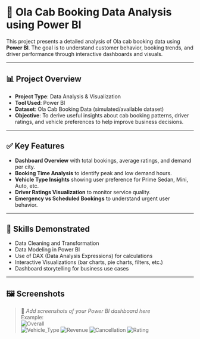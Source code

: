 # 🚖 Ola Cab Booking Data Analysis using Power BI

This project presents a detailed analysis of Ola cab booking data using **Power BI**. The goal is to understand customer behavior, booking trends, and driver performance through interactive dashboards and visuals.

---

## 📊 Project Overview

- **Project Type**: Data Analysis & Visualization  
- **Tool Used**: Power BI  
- **Dataset**: Ola Cab Booking Data (simulated/available dataset)  
- **Objective**: To derive useful insights about cab booking patterns, driver ratings, and vehicle preferences to help improve business decisions.

---

## ✅ Key Features

- **Dashboard Overview** with total bookings, average ratings, and demand per city.
- **Booking Time Analysis** to identify peak and low demand hours.
- **Vehicle Type Insights** showing user preference for Prime Sedan, Mini, Auto, etc.
- **Driver Ratings Visualization** to monitor service quality.
- **Emergency vs Scheduled Bookings** to understand urgent user behavior.

---

## 🧠 Skills Demonstrated

- Data Cleaning and Transformation  
- Data Modeling in Power BI  
- Use of DAX (Data Analysis Expressions) for calculations  
- Interactive Visualizations (bar charts, pie charts, filters, etc.)  
- Dashboard storytelling for business use cases

---

## 🖼️ Screenshots

> 📌 *Add screenshots of your Power BI dashboard here*  
> Example:  
> ![Overall](images/Overall.png)  
> ![Vehicle_Type](images/Vehicle_Type.png)
> ![Revenue](images/Revenue.png)
> ![Cancellation](images/Cancellation.png)
> ![Rating](images/Rating.png)




